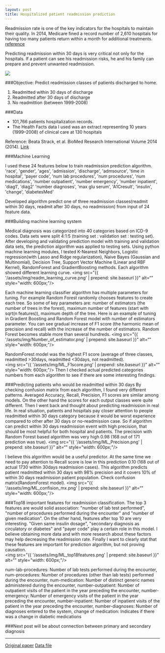 ```yaml
---
layout: post
title: Hospitalized patient readmission prediction
---
```


Readmission rate is one of the key indicators for the hospitals to maintain their quality.
In 2014, Medicare fined a record number of 2,610 hospitals  for having too many patients return within a month for additional treatments.
[reference](http://kaiserhealthnews.org/news/medicare-readmissions-penalties-2015/)

Predicting readmission within 30 days is very critical not only for the hospitals. If a patient can see his readmission risks, he and his family can prepare and prevent unwanted readmission.

<img src="{{ '/assets/img/readmission.jpg' | prepend: site.baseurl }}">

###Objective: Predict readmission classes of patients discharged to home.

1. Readmitted within 30 days of discharge
2. Readmitted after 30 days of discharge
3. No readmittion (between 1999-2008)


###Data

* 101,766 patients hospitalization records.
* The Health Facts data I used was an extract representing 10 years (1999–2008) of clinical care at 130 hospitals

Reference:
Beata Strack, et al.
BioMed Research International Volume 2014 (2014).
[Link](http://www.hindawi.com/journals/bmri/2014/781670/)


###Machine Learning

I used these 24 features below to train readmission prediction algorithm. 
'race', 'gender', 'ages', 'admission', 'discharge', 'admsource', 'time in hospital', 'payer code', 'num lab procedures', 'num procedures', 'num medications', 'number outpatient', 'number emergency', 'number inpatient', 'diag1', 'diag2' 'number diagnoses', 'max glu serum', 'A1Cresult', 'insulin', 'change', 'diabetesMed'


Developed algorithm predict one of three readmission classes(readmit within 30 days, readmit after 30 days, no readmission) from input of 24 feature data.

###Building machine learning system

Medical diagnosis was categorized into 40 categories based on ICD-9 codes. 
Data sets were split 4:1:5 (training set : validation set : testing set). After developing and validating prediction model with training and validation data sets, the prediction algorithm was applied to testing sets. Using python machine learning modules, I tested K-Nearest Neighbors, Logistic regression(with Lasso and Ridge regularization), Naive Bayes (Gaussian and Multinomial), Decision Tree, Support Vector Machine (Linear and RBF Kernel), RandomForest and GradientBoosting methods. Each algorithm showed different learning curve.
<img src="{{ '/assets/img/readm_learning_curve.png' | prepend: site.baseurl }}" alt=“" style="width: 600px;"/>

Each machine learning classifier algorithm has multiple parameters for tuning. For example Random Forest randomly chooses features to create each tree. So some of key parameters are: number of estimators (the number of trees in the forest), maximum number of features (start with sqrt(n features)), maximum depth of the tree.
Here is an example of tuning in Gradient Boosting and Random Forest model with number of estimators parameter. You can see gradual increase of F1 score (the harmonic mean of precision and recall) with the increase of the number of estimators. Random Forest becomes stable more than several hundreds. 
<img src="{{ '/assets/img/Number_of_estimator.png' | prepend: site.baseurl }}" alt=“" style="width: 600px;"/>

RandomForest model was the highest F1 score (average of three classes, readmitted >30days, readmitted <30days, not readmitted).    
<img src="{{ '/assets/img/ML_F1score.png' | prepend: site.baseurl }}" alt=“" style="width: 600px;"/>
Then I checked actual predicted categories numbers from each algorithm to see if there are some interesting findings.

###Predicting patients who would be readmitted within 30 days 
By checking confusion matrix from each algorithm, I found very different patterns. Averaged Accuracy, Recall, Precision, F1 scores are similar among models. On the other hand the scores for each output classes were quite different. Then I went back and thought about predicting readmission in real life.
In real situation, patients and hospitals pay closer attention to people readmitted within 30 days category because it would be worst experience compared to other after 30 days or no-readmission case. So if algorithm can predict within 30 days readmission event with high precision, that should be most helpful for both hospital and patients.
The precision with Random Forest based algorithm was very high 0.98 (168 out of 171 prediction was true).
<img src="{{ '/assets/img/ML_Precision.png' | prepend: site.baseurl }}" alt=“" style="width: 600px;"/>

I believe this algorithm would be a useful predictor.
At the same time we need to pay attention to Recall score is low in this prediction 0.10 (168 out of actual 1730 within 30days readmission cases).
This algorithm predicts patient readmitted within 30 days with 98% precision and it covers 10% of within 30 days readmission patient population. 
Check confusion matrix(RandomForest model).
<img src="{{ '/assets/img/ML_confision_mx.png' | prepend: site.baseurl }}" alt=“" style="width: 600px;"/>


###Top18 important features for readmission classification.
The top 3 features are would solid association: "number of lab test performed", "number of procedures performed during the encounter" and "number of given medication". On the other hand, features after top 10 are very interesting. "Given same insulin dosage", "secondary diagnosis as circulatory or diabetes" and "payer code" play a certain role in this model. I believe obtaining more data and with more research about these factors may help decreasing the readmission rate. Finally I want to clearly stat that these features are important for prediction algorithm, but not proving causation.  
<img src="{{ '/assets/img/ML_top18features.png' | prepend: site.baseurl }}" alt=“" style="width: 600px;"/>


num-lab-procedures: Number of lab tests performed during the encounter, 
num-procedures: Number of procedures (other than lab tests) performed during the encounter, 
num-medication: Number of distinct generic names administered during the encounter, 
number-outpatient: Number of outpatient visits of the patient in the year preceding the encounter, 
number-emergency: Number of emergency visits of the patient in the year preceding the encounter, 
number-inpatient: Number of inpatient visits of the patient in the year preceding the encounter, 
number-diagnoses: Number of diagnoses entered to the system, 
change of medication: Indicates if there was a change in diabetic medications
      

###Next post will be about connection between primary and secondary diagnosis

-------------------------------------
[Original paper](http://www.hindawi.com/journals/bmri/2014/781670/)
[Data file](https://archive.ics.uci.edu/ml/datasets/Diabetes+130-US+hospitals+for+years+1999-2008)





